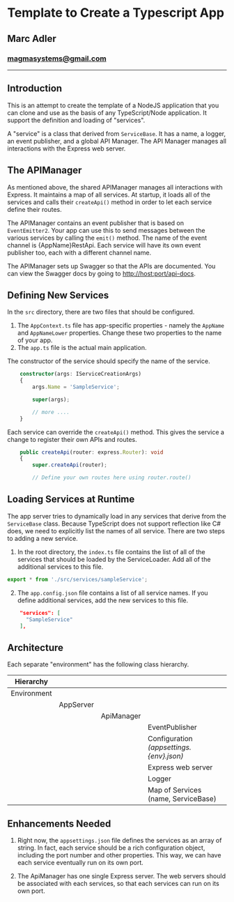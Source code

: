 # Template to Create a Typescript App

## Marc Adler

### magmasystems@gmail.com

---

## Introduction

This is an attempt to create the template of a NodeJS application that you can clone and use as the basis of any TypeScript/Node application. It support the definition and loading of "services".

A "service" is a class that derived from `ServiceBase`. It has a name, a logger, an event publisher, and a global API Manager. The API Manager manages all interactions with the Express web server.

## The APIManager

As mentioned above, the shared APIManager manages all interactions with Express. It maintains a map of all services. At startup, it loads all of the services and calls their `createApi()` method in order to let each service define their routes.

The APIManager contains an event publisher that is based on `EventEmitter2`. Your app can use this to send messages between the various services by calling the `emit()` method. The name of the event channel is {AppName}RestApi. Each service will have its own event publisher too, each with a different channel name.

The APIManager sets up Swagger so that the APIs are documented. You can view the Swagger docs by going to <http://host:port/api-docs>.

## Defining New Services

In the `src` directory, there are two files that should be configured.

1. The `AppContext.ts` file has app-specific properties - namely the `AppName` and `AppNameLower` properties. Change these two properties to the name of your app.
2. The `app.ts` file is the actual main application.

The constructor of the service should specify the name of the service.

``` typescript
    constructor(args: IServiceCreationArgs)
    {
        args.Name = 'SampleService';

        super(args);

        // more ....
    }
```

Each service can override the `createApi()` method. This gives the service a change to register their own APIs and routes.

``` typescript
    public createApi(router: express.Router): void
    {
        super.createApi(router);

        // Define your own routes here using router.route()
```

## Loading Services at Runtime

The app server tries to dynamically load in any services that derive from the `ServiceBase` class. Because TypeScript does not support reflection like C# does, we need to explicitly list the names of all service. There are two steps to adding a new service.

1. In the root directory, the `index.ts` file contains the list of all of the services that should be loaded by the ServiceLoader. Add all of the additional services to this file.

``` typescript
export * from './src/services/sampleService';
```

2. The `app.config.json` file contains a list of all service names. If you define additional services, add the new services to this file.

``` json
    "services": [ 
      "SampleService"
    ],
```

## Architecture

Each separate "environment" has the following class hierarchy.

| Hierarchy        |           |            |                                          |
|------------------|-----------|------------|------------------------------------------|
| Environment      |           |            |                                          |
|                  | AppServer |            |                                          |
|                  |           | ApiManager |                                          |
|                  |           |            | EventPublisher                           |
|                  |           |            | Configuration _(appsettings.{env}.json)_ |
|                  |           |            | Express web server                       |
|                  |           |            | Logger                                   |
|                  |           |            | Map of Services (name, ServiceBase)      |

## Enhancements Needed

1. Right now, the `appsettings.json` file defines the services as an array of string. In fact, each service should be a rich configuration object, including the port number and other properties. This way, we can have each service eventually run on its own port.

2. The ApiManager has one single Express server. The web servers should be associated with each services, so that each services can run on its own port.
